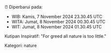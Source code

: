 ⏰ Diperbarui pada:
- WIB: Kamis, 7 November 2024 23.30.45 UTC
- WITA: Jumat, 8 November 2024 00.30.45 UTC
- WIT: Jumat, 8 November 2024 01.30.45 UTC

Kutipan Inspiratif:
"For greed all nature is too little."


Kategori: nature

